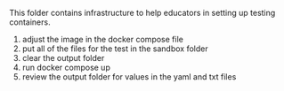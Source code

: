 This folder contains infrastructure to help educators in setting up testing containers.

1. adjust the image in the docker compose file
2. put all of the files for the test in the sandbox folder
3. clear the output folder
4. run docker compose up
5. review the output folder for values in the yaml and txt files
